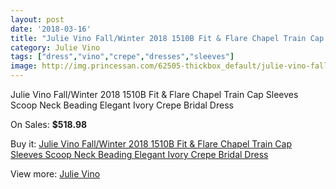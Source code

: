 ```yaml
---
layout: post
date: '2018-03-16'
title: "Julie Vino Fall/Winter 2018 1510B Fit & Flare Chapel Train Cap Sleeves Scoop Neck Beading Elegant Ivory Crepe Bridal Dress"
category: Julie Vino
tags: ["dress","vino","crepe","dresses","sleeves"]
image: http://img.princessan.com/62505-thickbox_default/julie-vino-fall-winter-2018-1510b-fit-flare-chapel-train-cap-sleeves-scoop-neck-beading-elegant-ivory-crepe-bridal-dress.jpg
---
```

Julie Vino Fall/Winter 2018 1510B Fit & Flare Chapel Train Cap Sleeves Scoop Neck Beading Elegant Ivory Crepe Bridal Dress

On Sales: **$518.98**
<a href="https://www.princessan.com/en/julie-vino/27959-julie-vino-fall-winter-2018-1510b-fit-flare-chapel-train-cap-sleeves-scoop-neck-beading-elegant-ivory-crepe-bridal-dress.html"><amp-img layout="responsive" width="600" height="600" src="//img.princessan.com/62505-thickbox_default/julie-vino-fall-winter-2018-1510b-fit-flare-chapel-train-cap-sleeves-scoop-neck-beading-elegant-ivory-crepe-bridal-dress.jpg" alt="Julie Vino Fall/Winter 2018 1510B Fit & Flare Chapel Train Cap Sleeves Scoop Neck Beading Elegant Ivory Crepe Bridal Dress 0" /></a>
<a href="https://www.princessan.com/en/julie-vino/27959-julie-vino-fall-winter-2018-1510b-fit-flare-chapel-train-cap-sleeves-scoop-neck-beading-elegant-ivory-crepe-bridal-dress.html"><amp-img layout="responsive" width="600" height="600" src="//img.princessan.com/62510-thickbox_default/julie-vino-fall-winter-2018-1510b-fit-flare-chapel-train-cap-sleeves-scoop-neck-beading-elegant-ivory-crepe-bridal-dress.jpg" alt="Julie Vino Fall/Winter 2018 1510B Fit & Flare Chapel Train Cap Sleeves Scoop Neck Beading Elegant Ivory Crepe Bridal Dress 1" /></a>
<a href="https://www.princessan.com/en/julie-vino/27959-julie-vino-fall-winter-2018-1510b-fit-flare-chapel-train-cap-sleeves-scoop-neck-beading-elegant-ivory-crepe-bridal-dress.html"><amp-img layout="responsive" width="600" height="600" src="//img.princessan.com/62509-thickbox_default/julie-vino-fall-winter-2018-1510b-fit-flare-chapel-train-cap-sleeves-scoop-neck-beading-elegant-ivory-crepe-bridal-dress.jpg" alt="Julie Vino Fall/Winter 2018 1510B Fit & Flare Chapel Train Cap Sleeves Scoop Neck Beading Elegant Ivory Crepe Bridal Dress 2" /></a>
<a href="https://www.princessan.com/en/julie-vino/27959-julie-vino-fall-winter-2018-1510b-fit-flare-chapel-train-cap-sleeves-scoop-neck-beading-elegant-ivory-crepe-bridal-dress.html"><amp-img layout="responsive" width="600" height="600" src="//img.princessan.com/62508-thickbox_default/julie-vino-fall-winter-2018-1510b-fit-flare-chapel-train-cap-sleeves-scoop-neck-beading-elegant-ivory-crepe-bridal-dress.jpg" alt="Julie Vino Fall/Winter 2018 1510B Fit & Flare Chapel Train Cap Sleeves Scoop Neck Beading Elegant Ivory Crepe Bridal Dress 3" /></a>
<a href="https://www.princessan.com/en/julie-vino/27959-julie-vino-fall-winter-2018-1510b-fit-flare-chapel-train-cap-sleeves-scoop-neck-beading-elegant-ivory-crepe-bridal-dress.html"><amp-img layout="responsive" width="600" height="600" src="//img.princessan.com/62507-thickbox_default/julie-vino-fall-winter-2018-1510b-fit-flare-chapel-train-cap-sleeves-scoop-neck-beading-elegant-ivory-crepe-bridal-dress.jpg" alt="Julie Vino Fall/Winter 2018 1510B Fit & Flare Chapel Train Cap Sleeves Scoop Neck Beading Elegant Ivory Crepe Bridal Dress 4" /></a>
<a href="https://www.princessan.com/en/julie-vino/27959-julie-vino-fall-winter-2018-1510b-fit-flare-chapel-train-cap-sleeves-scoop-neck-beading-elegant-ivory-crepe-bridal-dress.html"><amp-img layout="responsive" width="600" height="600" src="//img.princessan.com/62506-thickbox_default/julie-vino-fall-winter-2018-1510b-fit-flare-chapel-train-cap-sleeves-scoop-neck-beading-elegant-ivory-crepe-bridal-dress.jpg" alt="Julie Vino Fall/Winter 2018 1510B Fit & Flare Chapel Train Cap Sleeves Scoop Neck Beading Elegant Ivory Crepe Bridal Dress 5" /></a>

Buy it: [Julie Vino Fall/Winter 2018 1510B Fit & Flare Chapel Train Cap Sleeves Scoop Neck Beading Elegant Ivory Crepe Bridal Dress](https://www.princessan.com/en/julie-vino/27959-julie-vino-fall-winter-2018-1510b-fit-flare-chapel-train-cap-sleeves-scoop-neck-beading-elegant-ivory-crepe-bridal-dress.html "Julie Vino Fall/Winter 2018 1510B Fit & Flare Chapel Train Cap Sleeves Scoop Neck Beading Elegant Ivory Crepe Bridal Dress")

View more: [Julie Vino](https://www.princessan.com/en/242-julie-vino "Julie Vino")
